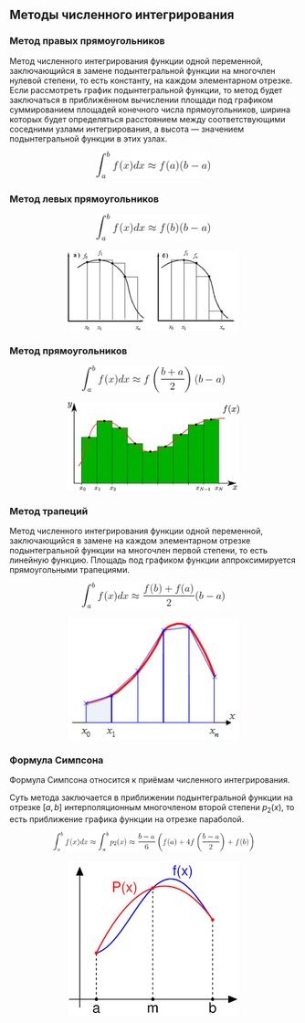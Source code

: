 ## Методы численного интегрирования
### Метод правых прямоугольников

Метод численного интегрирования функции одной переменной, заключающийся в замене подынтегральной функции на многочлен нулевой степени, то есть константу, на каждом элементарном отрезке. Если рассмотреть график подынтегральной функции, то метод будет заключаться в приближённом вычислении площади под графиком суммированием площадей конечного числа прямоугольников, ширина которых будет определяться расстоянием между соответствующими соседними узлами интегрирования, а высота — значением подынтегральной функции в этих узлах.

<p align="center">
    <img src="https://github.com/pavel-collab/Numerical-Integration/blob/main/images/RightRec(eq).gif" alt="Right Rectengular method" width="200"/>
</p>

### Метод левых прямоугольников

<p align="center">
    <img src="https://github.com/pavel-collab/Numerical-Integration/blob/main/images/LeftRec(eq).gif" alt="Left Rectengular method" width="200"/>
</p>

<p align="center">
    <img src="https://github.com/pavel-collab/Numerical-Integration/blob/main/images/LRrec.png" alt="Right and Left Rectengular method" width="300"/>
</p>

### Метод прямоугольников

<p align="center">
    <img src="https://github.com/pavel-collab/Numerical-Integration/blob/main/images/Rec(eq).gif" alt="Rectengular method" width="250"/>
</p>

<p align="center">
    <img src="https://github.com/pavel-collab/Numerical-Integration/blob/main/images/rec.png" alt="Rectengular method" width="300"/>
</p>

### Метод трапеций 
Метод численного интегрирования функции одной переменной, заключающийся в замене на каждом элементарном отрезке подынтегральной функции на многочлен первой степени, то есть линейную функцию. Площадь под графиком функции аппроксимируется прямоугольными трапециями. 

<p align="center">
    <img src="https://github.com/pavel-collab/Numerical-Integration/blob/main/images/Trapez(eq).gif" alt="Trapez method" width="250"/>
</p>

<p align="center">
    <img src="https://github.com/pavel-collab/Numerical-Integration/blob/main/images/Trapes.png" alt="Trapez method" width="300"/>
</p>

### Формула Симпсона
Формула Симпсона относится к приёмам численного интегрирования.

Суть метода заключается в приближении подынтегральной функции на отрезке $[a, b]$ интерполяционным многочленом второй степени $p_2(x)$, то есть приближение графика функции на отрезке параболой.

<p align="center">
    <img src="https://github.com/pavel-collab/Numerical-Integration/blob/main/images/Sympson(eq).gif" alt="Sympson method" width="350"/>
</p>

<p align="center">
    <img src="https://github.com/pavel-collab/Numerical-Integration/blob/main/images/Sympson.png" alt="Sympson method" width="300"/>
</p>